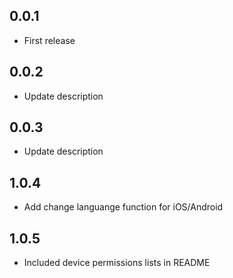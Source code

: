 ## 0.0.1

* First release

## 0.0.2

* Update description

## 0.0.3

* Update description

## 1.0.4

* Add change languange function for iOS/Android

## 1.0.5

* Included device permissions lists in README
